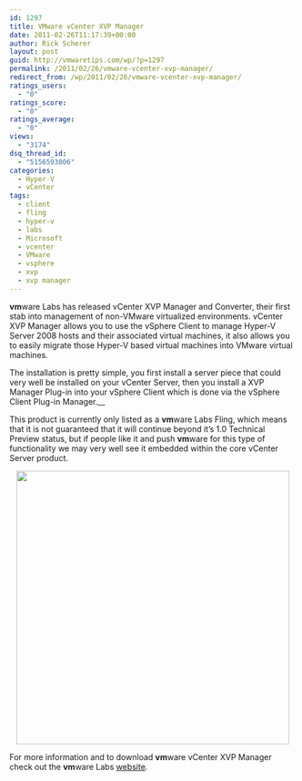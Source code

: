 ```yaml
---
id: 1297
title: VMware vCenter XVP Manager
date: 2011-02-26T11:17:39+00:00
author: Rick Scherer
layout: post
guid: http://vmwaretips.com/wp/?p=1297
permalink: /2011/02/26/vmware-vcenter-xvp-manager/
redirect_from: /wp/2011/02/26/vmware-vcenter-xvp-manager/
ratings_users:
  - "0"
ratings_score:
  - "0"
ratings_average:
  - "0"
views:
  - "3174"
dsq_thread_id:
  - "5156593806"
categories:
  - Hyper-V
  - vCenter
tags:
  - client
  - fling
  - hyper-v
  - labs
  - Microsoft
  - vcenter
  - VMware
  - vsphere
  - xvp
  - xvp manager
---
```

**vm**ware Labs has released vCenter XVP Manager and Converter, their first stab into management of non-VMware virtualized environments. vCenter XVP Manager allows you to use the vSphere Client to manage Hyper-V Server 2008 hosts and their associated virtual machines, it also allows you to easily migrate those Hyper-V based virtual machines into VMware virtual machines.

The installation is pretty simple, you first install a server piece that could very well be installed on your vCenter Server, then you install a XVP Manager Plug-in into your vSphere Client which is done via the vSphere Client Plug-in Manager.__

This product is currently only listed as a **vm**ware Labs Fling, which means that it is not guaranteed that it will continue beyond it&#8217;s 1.0 Technical Preview status, but if people like it and push **vm**ware for this type of functionality we may very well see it embedded within the core vCenter Server product.

<p style="text-align: center;">
  <a href="http://labs.vmware.com/wp-content/uploads/2011/02/xvp.png"><img class="aligncenter" src="http://labs.vmware.com/wp-content/uploads/2011/02/xvp.png" alt="" width="480" /></a>
</p>

<p style="text-align: left;">
  For more information and to download <strong>vm</strong>ware vCenter XVP Manager check out the <strong>vm</strong>ware Labs <a href="http://labs.vmware.com/flings/xvp" target="_blank">website</a>.
</p>